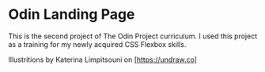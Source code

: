 # Odin Landing Page

This is the second project of The Odin Project curriculum. I used this project as a training for my newly acquired CSS Flexbox skills.

Illustritions by Katerina Limpitsouni on [https://undraw.co]